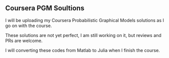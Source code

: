 ## Coursera PGM Soultions
I will be uploading my Coursera Probabilistic Graphical Models solutions as I go on with the course.

These solutions are not yet perfect, I am still working on it, but reviews and PRs are welcome.

I will converting these codes from Matlab to Julia when I finish the course.